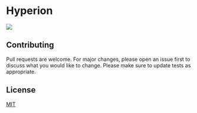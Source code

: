 ﻿# Hyperion
![](https://img.shields.io/badge/license-MIT-yellow)

## Contributing
Pull requests are welcome. For major changes, please open an issue first to discuss what you would like to change.
Please make sure to update tests as appropriate.

## License
[MIT](https://choosealicense.com/licenses/mit/)
